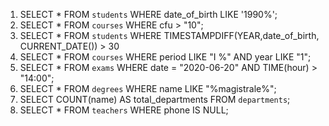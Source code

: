 1. SELECT * FROM `students` WHERE date_of_birth LIKE '1990%'; 
1. SELECT * FROM `courses` WHERE cfu > "10";
1. SELECT * FROM `students` WHERE TIMESTAMPDIFF(YEAR,date_of_birth, CURRENT_DATE()) > 30
1. SELECT * FROM `courses` WHERE period LIKE "I %" AND year LIKE "1";
1. SELECT * FROM `exams` WHERE date = "2020-06-20" AND TIME(hour) > "14:00";
1. SELECT * FROM `degrees` WHERE name LIKE "%magistrale%";
1. SELECT COUNT(name) AS total_departments FROM `departments`;
1. SELECT * FROM `teachers` WHERE phone IS NULL;